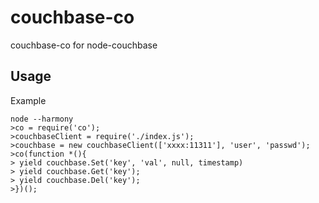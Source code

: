 couchbase-co
============

couchbase-co for node-couchbase

## Usage

Example

    node --harmony
    >co = require('co');
    >couchbaseClient = require('./index.js');
    >couchbase = new couchbaseClient(['xxxx:11311'], 'user', 'passwd');
    >co(function *(){
    > yield couchbase.Set('key', 'val', null, timestamp)
    > yield couchbase.Get('key');
    > yield couchbase.Del('key');
    >})();
